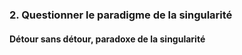 ### 2. Questionner le paradigme de la singularité

#### Détour sans détour, paradoxe de la singularité
